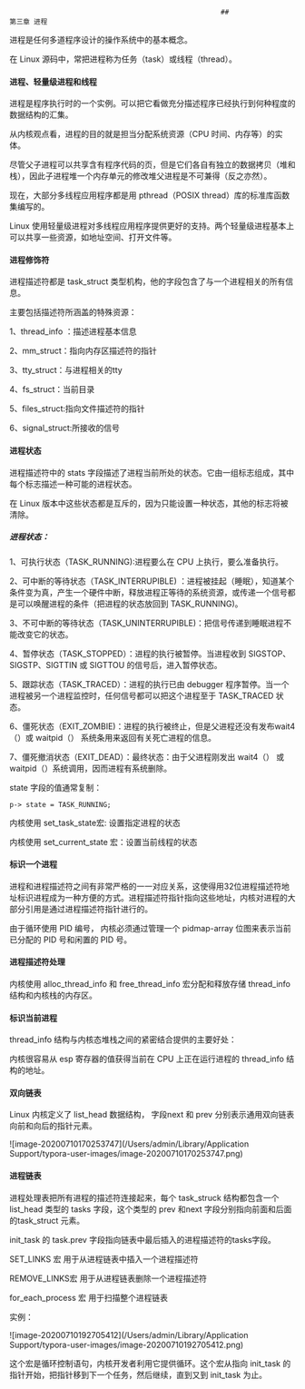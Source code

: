 														## 								第三章 进程

进程是任何多道程序设计的操作系统中的基本概念。

在 Linux 源码中，常把进程称为任务（task）或线程（thread）。

#### 进程、轻量级进程和线程

进程是程序执行时的一个实例。可以把它看做充分描述程序已经执行到何种程度的数据结构的汇集。

从内核观点看，进程的目的就是担当分配系统资源（CPU 时间、内存等）的实体。

尽管父子进程可以共享含有程序代码的页，但是它们各自有独立的数据拷贝（堆和栈），因此子进程堆一个内存单元的修改堆父进程是不可兼得（反之亦然）。

现在，大部分多线程应用程序都是用 pthread（POSIX thread）库的标准库函数集编写的。

Linux 使用轻量级进程对多线程应用程序提供更好的支持。两个轻量级进程基本上可以共享一些资源，如地址空间、打开文件等。

#### 进程修饰符

进程描述符都是 task_struct 类型机构，他的字段包含了与一个进程相关的所有信息。

主要包括描述符所涵盖的特殊资源：

1、thread_info ：描述进程基本信息

2、mm_struct：指向内存区描述符的指针

3、tty_struct：与进程相关的tty

4、fs_struct：当前目录

5、files_struct:指向文件描述符的指针

6、signal_struct:所接收的信号

#### 进程状态

进程描述符中的 stats 字段描述了进程当前所处的状态。它由一组标志组成，其中每个标志描述一种可能的进程状态。

在 Linux 版本中这些状态都是互斥的，因为只能设置一种状态，其他的标志将被清除。

##### 进程状态：

1、可执行状态（TASK_RUNNING):进程要么在 CPU 上执行，要么准备执行。

2、可中断的等待状态（TASK_INTERRUPIBLE) ：进程被挂起（睡眠），知道某个条件变为真，产生一个硬件中断，释放进程正等待的系统资源，或传递一个信号都是可以唤醒进程的条件（把进程的状态放回到 TASK_RUNNING)。

3、不可中断的等待状态（TASK_UNINTERRUPIBLE)：把信号传递到睡眠进程不能改变它的状态。

4、暂停状态（TASK_STOPPED）：进程的执行被暂停。当进程收到 SIGSTOP、SIGSTP、SIGTTIN 或 SIGTTOU 的信号后，进入暂停状态。

5、跟踪状态（TASK_TRACED）：进程的执行已由 debugger 程序暂停。当一个进程被另一个进程监控时，任何信号都可以把这个进程至于 TASK_TRACED 状态。

6、僵死状态（EXIT_ZOMBIE)：进程的执行被终止，但是父进程还没有发布wait4（）或 waitpid（） 系统条用来返回有关死亡进程的信息。

7、僵死撤消状态（EXIT_DEAD）：最终状态：由于父进程刚发出 wait4（） 或 waitpid（）系统调用，因而进程有系统删除。

state 字段的值通常复制：

 	p-> state = TASK_RUNNING;

内核使用 set_task_state宏:  设置指定进程的状态

内核使用 set_current_state 宏：设置当前线程的状态

#### 标识一个进程

进程和进程描述符之间有非常严格的一一对应关系，这使得用32位进程描述符地址标识进程成为一种方便的方式。进程描述符指针指向这些地址，内核对进程的大部分引用是通过进程描述符指针进行的。

由于循环使用 PID 编号， 内核必须通过管理一个 pidmap-array 位图来表示当前已分配的 PID 号和闲置的 PID 号。

#### 进程描述符处理

内核使用 alloc_thread_info 和 free_thread_info 宏分配和释放存储 thread_info结构和内核栈的内存区。

#### 标识当前进程

thread_info 结构与内核态堆栈之间的紧密结合提供的主要好处：

内核很容易从 esp 寄存器的值获得当前在 CPU 上正在运行进程的 thread_info 结构的地址。

#### 双向链表

Linux 内核定义了 list_head 数据结构， 字段next 和 prev 分别表示通用双向链表向前和向后的指针元素。

![image-20200710170253747](/Users/admin/Library/Application Support/typora-user-images/image-20200710170253747.png)

#### 进程链表

进程处理表把所有进程的描述符连接起来，每个 task_struck 结构都包含一个 list_head 类型的 tasks 字段，这个类型的 prev 和next 字段分别指向前面和后面的task_struct 元素。

init_task 的 task.prev 字段指向链表中最后插入的进程描述符的tasks字段。

SET_LINKS 宏 用于从进程链表中插入一个进程描述符

REMOVE_LINKS宏 用于从进程链表删除一个进程描述符

for_each_process 宏 用于扫描整个进程链表

实例：

![image-20200710192705412](/Users/admin/Library/Application Support/typora-user-images/image-20200710192705412.png)

这个宏是循环控制语句，内核开发者利用它提供循环。这个宏从指向 init_task 的指针开始，把指针移到下一个任务，然后继续，直到又到 init_task 为止。













